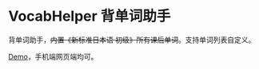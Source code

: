 # VocabHelper 背单词助手

背单词助手，~~内置《新标准日本语 初级》所有课后单词~~。支持单词列表自定义。

[Demo](https://rabbit-hu.github.io/vocab-helper/)，手机端网页端均可。